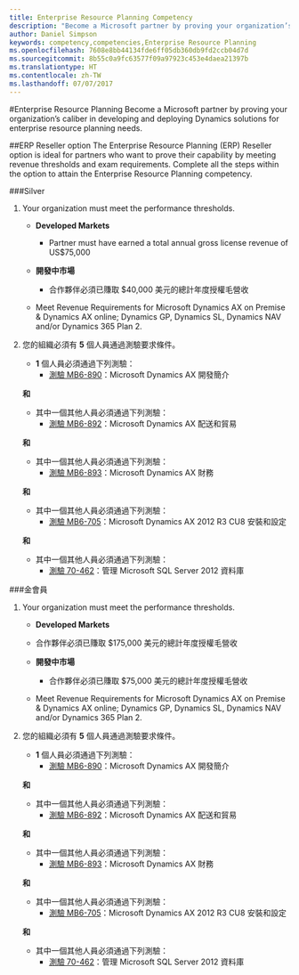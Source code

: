 ```yaml
---
title: Enterprise Resource Planning Competency
description: "Become a Microsoft partner by proving your organization’s caliber in developing and deploying Dynamics solutions for enterprise resource planning needs."
author: Daniel Simpson
keywords: competency,competencies,Enterprise Resource Planning
ms.openlocfilehash: 7608e8bb44134fde6ff05db360db9fd2ccb04d7d
ms.sourcegitcommit: 8b55c0a9fc63577f09a97923c453e4daea21397b
ms.translationtype: HT
ms.contentlocale: zh-TW
ms.lasthandoff: 07/07/2017
---
```

#<a name="enterprise-resource-planning"></a>Enterprise Resource Planning 
Become a Microsoft partner by proving your organization’s caliber in developing and deploying Dynamics solutions for enterprise resource planning needs.

##<a name="erp-reseller-option"></a>ERP Reseller option
The Enterprise Resource Planning (ERP) Reseller option is ideal for partners who want to prove their capability by meeting revenue thresholds and exam requirements. Complete all the steps within the option to attain the Enterprise Resource Planning competency.

###<a name="silver"></a>Silver

1. Your organization must meet the performance thresholds.

    - **Developed Markets**
        - Partner must have earned a total annual gross license revenue of US$75,000
       
    - **開發中市場**
        - 合作夥伴必須已賺取 $40,000 美元的總計年度授權毛營收
 
    - Meet Revenue Requirements for Microsoft Dynamics AX on Premise & Dynamics AX online; Dynamics GP, Dynamics SL, Dynamics NAV and/or Dynamics 365 Plan 2.  

2. 您的組織必須有 **5** 個人員通過測驗要求條件。

    - **1** 個人員必須通過下列測驗：
        - [測驗 MB6-890](https://www.microsoft.com/en-us/learning/exam-mb6-890.aspx)：Microsoft Dynamics AX 開發簡介

    **和**

    - 其中一個其他人員必須通過下列測驗：
        - [測驗 MB6-892](https://www.microsoft.com/en-us/learning/exam-mb6-892.aspx)：Microsoft Dynamics AX 配送和貿易

    **和**

    - 其中一個其他人員必須通過下列測驗：
        - [測驗 MB6-893](https://www.microsoft.com/en-us/learning/exam-mb6-893.aspx)：Microsoft Dynamics AX 財務

    **和**

    - 其中一個其他人員必須通過下列測驗：
        - [測驗 MB6-705](https://www.microsoft.com/en-us/learning/exam-mb6-705.aspx)：Microsoft Dynamics AX 2012 R3 CU8 安裝和設定

    **和**

    - 其中一個其他人員必須通過下列測驗：
        - [測驗 70-462](https://www.microsoft.com/en-us/learning/exam-70-462.aspx)：管理 Microsoft SQL Server 2012 資料庫

###<a name="gold"></a>金會員

1. Your organization must meet the performance thresholds.

    - **Developed Markets**
    -   合作夥伴必須已賺取 $175,000 美元的總計年度授權毛營收
  
    - **開發中市場**
        - 合作夥伴必須已賺取 $75,000 美元的總計年度授權毛營收 

    - Meet Revenue Requirements for Microsoft Dynamics AX on Premise & Dynamics AX online; Dynamics GP, Dynamics SL, Dynamics NAV and/or Dynamics 365 Plan 2.  

2. 您的組織必須有 **5** 個人員通過測驗要求條件。

    - **1** 個人員必須通過下列測驗：
        - [測驗 MB6-890](https://www.microsoft.com/en-us/learning/exam-mb6-890.aspx)：Microsoft Dynamics AX 開發簡介

    **和**

    - 其中一個其他人員必須通過下列測驗：
        - [測驗 MB6-892](https://www.microsoft.com/en-us/learning/exam-mb6-892.aspx)：Microsoft Dynamics AX 配送和貿易

    **和**

    - 其中一個其他人員必須通過下列測驗：
        - [測驗 MB6-893](https://www.microsoft.com/en-us/learning/exam-mb6-893.aspx)：Microsoft Dynamics AX 財務

    **和**

    - 其中一個其他人員必須通過下列測驗：
        - [測驗 MB6-705](https://www.microsoft.com/en-us/learning/exam-mb6-705.aspx)：Microsoft Dynamics AX 2012 R3 CU8 安裝和設定

    **和**

    - 其中一個其他人員必須通過下列測驗：
        - [測驗 70-462](https://www.microsoft.com/en-us/learning/exam-70-462.aspx)：管理 Microsoft SQL Server 2012 資料庫



